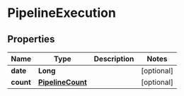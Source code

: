 # PipelineExecution

## Properties
Name | Type | Description | Notes
------------ | ------------- | ------------- | -------------
**date** | **Long** |  |  [optional]
**count** | [**PipelineCount**](PipelineCount.md) |  |  [optional]
